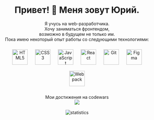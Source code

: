 <h1 align="center"> Привет! 👋  Меня зовут Юрий.</h1>
<p align="center">
Я учусь на web-разработчика.<br>
Хочу заниматься фронтендом,<br> возможно в будущем не только им.<br>
Пока имею некоторый опыт работы со следующими технологиями:
</p>
<div align="center">  
<img style="margin: 10px" src="https://profilinator.rishav.dev/skills-assets/html5-original-wordmark.svg" alt="HTML5" height="50" />  
<img style="margin: 10px" src="https://profilinator.rishav.dev/skills-assets/css3-original-wordmark.svg" alt="CSS3" height="50" />  
<img style="margin: 10px" src="https://profilinator.rishav.dev/skills-assets/javascript-original.svg" alt="JavaScript" height="50" />  
<img style="margin: 10px" src="https://profilinator.rishav.dev/skills-assets/react-original-wordmark.svg" alt="React" height="50" />  
<img style="margin: 10px" src="https://profilinator.rishav.dev/skills-assets/git-scm-icon.svg" alt="Git" height="50" />  
<img style="margin: 10px" src="https://profilinator.rishav.dev/skills-assets/figma-icon.svg" alt="Figma" height="50" />  
<img style="margin: 10px" src="https://profilinator.rishav.dev/skills-assets/webpack-original.svg" alt="Webpack" height="50" />  
</div>  
<br/>
<div align="center">
Мои достижения на codewars<br>
<img src="https://www.codewars.com/users/AmonskyYN/badges/small" style="top: 30px"/>
</div>  
<br/>
<div align="center">
  <img src="https://github-readme-stats.vercel.app/api?username=YuryAmonsky" alt="statistics" />
</div>
